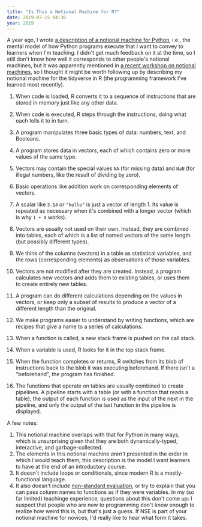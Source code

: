 ```yaml
---
title: "Is This a Notional Machine for R?"
date: 2019-07-15 04:30
year: 2019
---
```


A year ago,
I wrote [a description of a notional machine for Python]({{site.github.url}}/2018/04/12/notional-machine-for-python.html),
i.e.,
the mental model of how Python programs execute that I want to convey to learners when I'm teaching.
I didn't get much feedback on it at the time,
so I still don't know how well it corresponds to other people's notional machines,
but it was apparently mentioned in
[a recent workshop on notional machines](https://www.dagstuhl.de/de/programm/kalender/semhp/?semnr=19281),
so I thought it might be worth following up by describing my notional machine for
the tidyverse in R
(the programming framework I've learned most recently).

1. When code is loaded,
   R converts it to a sequence of instructions
   that are stored in memory just like any other data.

1. When code is executed,
   R steps through the instructions,
   doing what each tells it to in turn.

1. A program manipulates three basic types of data:
   numbers, text, and Booleans.

1. A program stores data in vectors,
   each of which contains zero or more values of the same type.

1. Vectors may contain the special values `NA` (for missing data)
   and `NaN` (for illegal numbers, like the result of dividing by zero).

1. Basic operations like addition work on corresponding elements of vectors.

1. A scalar like `3.14` or `"hello"` is just a vector of length 1.
   Its value is repeated as necessary when it's combined with a longer vector
   (which is why `1 + X` works).

1. Vectors are usually not used on their own.
   Instead, they are combined into tables,
   each of which is a list of named vectors of the same length (but possibly different types).

1. We think of the columns (vectors) in a table as statistical variables,
   and the rows (corresponding elements) as observations of those variables.

1. Vectors are not modified after they are created.
   Instead,
   a program calculates new vectors and adds them to existing tables,
   or uses them to create entirely new tables.

1. A program can do different calculations depending on the values in vectors,
   or keep only a subset of results to produce a vector of a different length than the original.

1. We make programs easier to understand by writing functions,
   which are recipes that give a name to a series of calculations.

1. When a function is called,
   a new stack frame is pushed on the call stack.

1. When a variable is used,
   R looks for it in the top stack frame.

1. When the function completes or returns,
   R switches from its blob of instructions
   back to the blob it was executing beforehand.
   If there isn't a "beforehand",
   the program has finished.

1. The functions that operate on tables are usually combined to create pipelines.
   A pipeline starts with a table (or with a function that reads a table);
   the output of each function is used as the input of the next in the pipeline,
   and only the output of the last function in the pipeline is displayed.

A few notes:

1. This notional machine overlaps with that for Python in many ways,
   which is unsurprising given that they are both dynamically-typed, interactive, and garbage-collected.
1. The elements in this notional machine *aren't* presented in the order in which I would teach them;
   this description is the model I want learners to have at the end of an introductory course.
1. It doesn't include loops or conditionals,
   since modern R is a mostly-functional language.
1. It also doesn't include [non-standard evaluation]({{site.github.url}}/2018/11/16/non-standard-evaluation.html),
   or try to explain that you can pass column names to functions as if they were variables.
   In my (so far limited) teachinge experience,
   questions about this don't come up:
   I suspect that people who are new to programming don't know enough to realize how weird this is,
   but that's just a guess.
   If NSE is part of your notional machine for novices,
   I'd really like to hear what form it takes.
